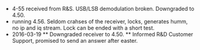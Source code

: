 
* 4-55 received from R&S. USB/LSB demodulation broken. Downgraded to 4.50.
* running 4.56. Seldom crahses of the receiver, locks, generates humm, no ip and iq stream. Lock can be ended with a short test.
* 2016-03-19
** Downgraded receiver to 4.50.
** Informed R&D Customer Support, promised to send an answer after easter.


